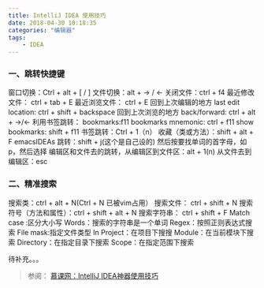 ```yaml
---
title: IntelliJ IDEA 使用技巧
date: 2018-04-30 10:18:35
categories: "编辑器" 
tags:
	- IDEA
---
```

### 一、跳转快捷键

窗口切换：Ctrl + alt + [ / ]
文件切换：alt + -> / <-
关闭文件：ctrl + f4
最近修改文件： ctrl + tab + E
最近浏览文件： ctrl + E
回到上次编辑的地方 last edit location: ctrl + shift + backspace 
回到上次浏览的地方 back/forward: ctrl + alt + ->/<- 
利用书签跳转：
bookmarks:f11
bookmarks mnemonic: ctrl + f11
show bookmarks: shift + f11
书签跳转：Ctrl + 1（n）
收藏（类或方法）：shift + alt + F
emacsIDEAs 跳转：shift + j(这个是自己设的)  然后按要找单词的首字母，如p，然后选择
编辑区和文件去的跳转，从编辑区到文件区：alt + 1(n)
				   从文件去到编辑区：esc

### 二、精准搜索
搜索类：ctrl + alt + N(Ctrl + N 已被vim占用）
搜索文件： ctrl + shift + N 
搜索符号（方法和属性）：ctrl + shift + alt + N
搜索字符串： ctrl + shift + F
		Match case :区分大小写
		Words：搜索的字符串是一个单词
		Regex：按照正则表达式搜索
		File mask:指定文件类型
		In Project：在项目下搜搜
		Module：在当前模块下搜索
		Directory：在指定目录下搜索
		Scope：在指定范围下搜索
			
待补充。。。

 
 > 参阅：
  [慕课网：IntelliJ IDEA神器使用技巧](https://www.imooc.com/learn/924)

